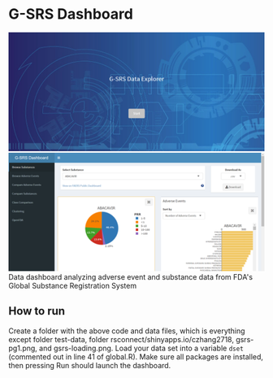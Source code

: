 # G-SRS Dashboard
![Loading Page](./gsrs-loading.png)
![Page 1](gsrs-pg1.png)
Data dashboard analyzing adverse event and substance data from FDA's Global Substance Registration System

## How to run
Create a folder with the above code and data files, which is everything except folder test-data, folder rsconnect/shinyapps.io/czhang2718, gsrs-pg1.png, and gsrs-loading.png. Load your data set into a variable `dset` (commented out in line 41 of global.R). Make sure all packages are installed, then pressing Run should launch the dashboard.
